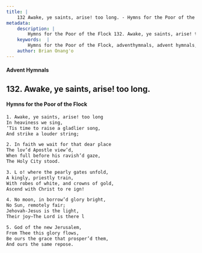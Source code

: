```yaml
---
title: |
    132 Awake, ye saints, arise! too long. - Hymns for the Poor of the Flock
metadata:
    description: |
        Hymns for the Poor of the Flock 132. Awake, ye saints, arise! too long.. Awake, ye saints, arise! too long In heaviness we sing, ’Tis time to raise a gladlier song, And strike a louder string; 
    keywords:  |
        Hymns for the Poor of the Flock, adventhymnals, advent hymnals, Awake, ye saints, arise! too long., Awake, ye saints, arise! too long, 
    author: Brian Onang'o
---
```


#### Advent Hymnals
## 132. Awake, ye saints, arise! too long.
####  Hymns for the Poor of the Flock

```txt
1. Awake, ye saints, arise! too long
In heaviness we sing,
’Tis time to raise a gladlier song,
And strike a louder string;

2. In faith we wait for that dear place
The lov’d Apostle view’d,
When full before his ravish’d gaze,
The Holy City stood.

3. L o! where the pearly gates unfold,
A kingly, priestly train,
With robes of white, and crowns of gold, 
Ascend with Christ to re ign!

4. No moon, in borrow’d glory bright,
No Sun, remotely fair;
Jehovah-Jesus is the light,
Their joy—The Lord is there l

5. God of the new Jerusalem,
From Thee this glory flows,
Be ours the grace that prosper’d them,
And ours the same repose.
```